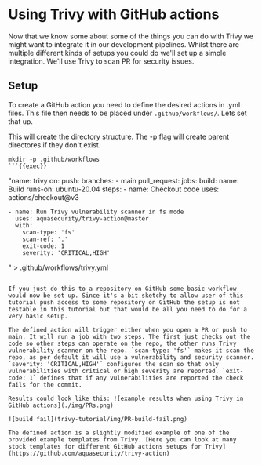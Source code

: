 # Using Trivy with GitHub actions

Now that we know some about some of the things you can do with Trivy we might want to integrate it in our development pipelines. Whilst there are multiple different kinds of setups you could do we'll set up a simple integration. We'll use Trivy to scan PR for security issues.

## Setup

To create a GitHub action you need to define the desired actions in .yml files. This file then needs to be placed under `.github/workflows/`. Lets set that up.

This will create the directory structure. The -p flag will create parent directores if they don't exist.
```
mkdir -p .github/workflows
```{{exec}}

```
"name: trivy
on:
  push:
    branches:
    - main
  pull_request:
jobs:
  build:
    name: Build
    runs-on: ubuntu-20.04
    steps:
    - name: Checkout code
      uses: actions/checkout@v3

    - name: Run Trivy vulnerability scanner in fs mode
      uses: aquasecurity/trivy-action@master
      with:
        scan-type: 'fs'
        scan-ref: '.'
        exit-code: 1
        severity: 'CRITICAL,HIGH'
" > .github/workflows/trivy.yml
```{{exec}}

If you just do this to a repository on GitHub some basic workflow would now be set up. Since it's a bit sketchy to allow user of this tutorial push access to some repository on GitHub the setup is not testable in this tutorial but that would be all you need to do for a very basic setup.

The defined action will trigger either when you open a PR or push to main. It will run a job with two steps. The first just checks out the code so other steps can operate on the repo, the other runs Trivy vulnerability scanner on the repo. `scan-type: 'fs'` makes it scan the repo, as per default it will use a vulnerability and security scanner. `severity: 'CRITICAL,HIGH'` configures the scan so that only vulnerabilities with critical or high severity are reported. `exit-code: 1` defines that if any vulnerabilities are reported the check fails for the commit.

Results could look like this: ![example results when using Trivy in GitHub actions](./img/PRs.png)

![build fail](trivy-tutorial/img/PR-build-fail.png)

The defined action is a slightly modified example of one of the provided example templates from Trivy. [Here you can look at many stock templates for different GitHub actions setups for Trivy](https://github.com/aquasecurity/trivy-action)

